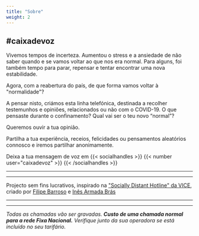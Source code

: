 ```yaml
---
title: "Sobre"
weight: 2
---
```


## #caixadevoz

Vivemos tempos de incerteza. Aumentou o stress e a ansiedade de não saber quando e se vamos voltar ao que nos era normal. Para alguns, foi também tempo para parar, repensar e tentar encontrar uma nova estabilidade.

Agora, com a reabertura do país, de que forma vamos voltar à "normalidade"?

A pensar nisto, criámos esta linha telefónica, destinada a recolher testemunhos e opiniões, relacionados ou não com o COVID-19. O que pensaste durante o confinamento? Qual vai ser o teu novo “normal”?  

Queremos ouvir a tua opinião.

Partilha a tua experiência, receios, felicidades ou pensamentos aleatórios connosco e iremos partilhar anonimamente.

Deixa a tua mensagem de voz em {{< socialhandles >}} {{< number user="caixadevoz" >}} {{< /socialhandles >}}


***
***

Projecto sem fins lucrativos, inspirado na ["Socially Distant Hotline" da VICE](https://www.youtube.com/watch?v=Id9DUn1RfOk), criado por [Filipe Barroso](https://twitter.com/ABarroso) e [Inês Armada Brás](https://twitter.com/InesArmadaBras)

***
***

_Todas as chamadas vão ser gravadas._
_**Custo de uma chamada normal para a rede Fixa Nacional.**_
_Verifique junto da sua operadora se está incluído no seu tarifário._



